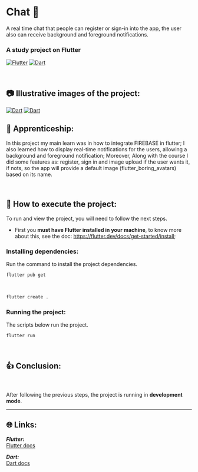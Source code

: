 # Chat 💬

A real time chat that people can register or sign-in into the app, the user also can receive background and foreground notifications.

### A study project on **Flutter**

[![Flutter](https://amandacleto.github.io/images-for-projects/public/images/github-readme/icon-flutter.svg)](https://flutter.dev/)
[![Dart](https://amandacleto.github.io/images-for-projects/public/images/github-readme/icon-dart.svg)](https://dart.dev/)

<br>

## 📷 Illustrative images of the project:
[![Dart](https://amandacleto.github.io/images-for-projects/public/images/github-readme/cod3r-aprenda-flutter-e-dart-e-construa-apps-ios-e-android-chat-1.gif)](https://dart.dev/)
[![Dart](https://amandacleto.github.io/images-for-projects/public/images/github-readme/cod3r-aprenda-flutter-e-dart-e-construa-apps-ios-e-android-chat-2.gif)](https://dart.dev/)


## 🎇 Apprenticeship:

In this project my main learn was in how to integrate FIREBASE in flutter;
I also learned how to display real-time notifications for the users, allowing a background and foreground notification; Moreover, Along with the course I did some features as: register, sign in and image upload if the user wants it, if nots, so the app will provide a default image (flutter_boring_avatars) based on its name.

<br>


## 🚀 How to execute the project:
To run and view the project, you will need to follow the next steps.
  * First you **must have Flutter installed in your machine**, to know more about this, see the doc: https://flutter.dev/docs/get-started/install;

### Installing dependencies:
Run the command to install the project dependencies.
   ```sh
   flutter pub get
   ```
<br>

   ```sh
   flutter create .
   ```

### Running the project:
The scripts below run the project.
   ```sh
   flutter run
   ```
<br>

## 👍 Conclusion:

<br>

After following the previous steps, the project is running in **development mode**.


---
## 🌐 Links:
***Flutter:***<br>
[<ins>Flutter docs</ins>](https://docs.flutter.dev/)<br>

***Dart:***<br>
[<ins>Dart docs</ins>](https://dart.dev/guides/)<br>
